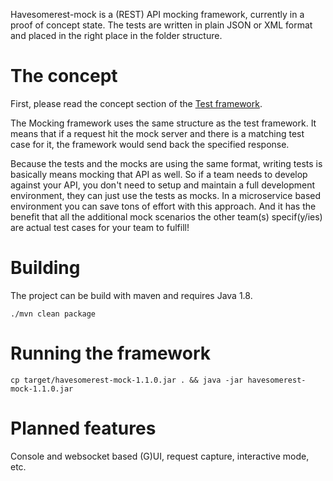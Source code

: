 Havesomerest-mock is a (REST) API mocking framework, currently in a proof of concept state. The tests are written in plain JSON or XML format and placed in the right place in the folder structure.

# The concept

First, please read the concept section of the [Test framework](https://github.com/havesomerest/havesomerest).

The Mocking framework uses the same structure as the test framework. It means that if a request hit the mock server and there is a matching test case for it, the framework would send back the specified response.

Because the tests and the mocks are using the same format, writing tests is basically means mocking that API as well. So if a team needs to develop against your API, you don't need to setup and maintain a full development environment, they can just use the tests as mocks. In a microservice based environment you can save tons of effort with this approach. And it has the benefit that all the additional mock scenarios the other team(s) specif(y/ies) are actual test cases for your team to fulfill! 

# Building

The project can be build with maven and requires Java 1.8.

```
./mvn clean package
```

# Running the framework

```
cp target/havesomerest-mock-1.1.0.jar . && java -jar havesomerest-mock-1.1.0.jar
```

# Planned features

Console and websocket based (G)UI, request capture, interactive mode, etc.
